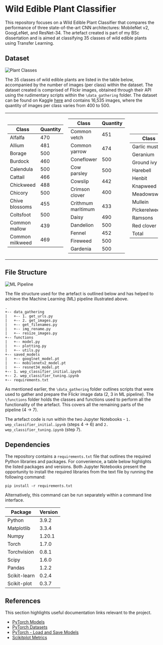 # Wild Edible Plant Classifier

This repository focuses on a Wild Edible Plant Classifier that compares the performance of three state-of-the-art CNN architectures: MobileNet v2, GoogLeNet, and ResNet-34. The artefact created is part of my BSc dissertation and is aimed at classifying 35 classes of wild edible plants using Transfer Learning.

## Dataset

![Plant Classes](https://github.com/Achronus/wep-classifier/tree/main/imgs/classes.png "Wild Edible Plant Classes")

The 35 classes of wild edible plants are listed in the table below, accompanied by the number of images (per class) within the dataset. The dataset created is comprised of Flickr images, obtained through their API using the rudimentary scripts within the `\data_gathering` folder. The dataset can be found on Kaggle [here](https://www.kaggle.com/ryanpartridge01/wild-edible-plants/) and contains 16,535 images, where the quantity of images per class varies from 400 to 500.

<table>
<tr><td>

|Class|Quantity|
|-----|--------|
|Alfalfa|470|
|Allium|481|
|Borage|500|
|Burdock|460|
|Calendula|500|
|Cattail|466|
|Chickweed|488|
|Chicory|500|
|Chive blossoms|455|
|Coltsfoot|500|
|Common mallow|439|
|Common milkweed|469|

</td><td>

|Class|Quantity|
|-----|--------|
|Common vetch|451|
|Common yarrow|474|
|Coneflower|500|
|Cow parsley|500|
|Cowslip|442|
|Crimson clover|400|
|Crithmum maritimum|433|
|Daisy|490|
|Dandelion|500|
|Fennel|452|
|Fireweed|500|
|Gardenia|500|

</td><td>

|Class|Quantity|
|-----|--------|
|Garlic mustard|409|
|Geranium|500|
|Ground ivy|408|
|Harebell|500|
|Henbit|500|
|Knapweed|500|
|Meadowsweet|456|
|Mullein|500|
|Pickerelweed|454|
|Ramsons|489|
|Red clover|449|
|Total|16,535|

</td></tr>
</table>

## File Structure

![ML Pipeline](https://github.com/Achronus/wep-classifier/tree/main/imgs/ml_pipeline.png "Machine Learning Pipeline")

The file structure used for the artefact is outlined below and has helped to achieve the Machine Learning (ML) pipeline illustrated above.

``` ANSI
.
+-- data_gathering
|   +-- 1. get_urls.py
|   +-- 2. get_images.py
|   +-- get_filenames.py
|   +-- img_rename.py
|   +-- resize_images.py
+-- functions
|   +-- model.py
|   +-- plotting.py
|   +-- utils.py
+-- saved_models
|   +-- googlnet_model.pt
|   +-- mobilenetv2_model.pt
|   +-- resnet34_model.pt
+-- 1. wep_classifier_initial.ipynb
+-- 2. wep_classifier_tuning.ipynb
+-- requirements.txt
```

As mentioned earlier, the `\data_gathering` folder outlines scripts that were used to gather and prepare the Flickr image data (2, 3 in ML pipeline). The `\functions` folder holds the classes and functions used to perform all the functionality of the artefact. This covers all the remaining parts of the pipeline (4 -> 7).

The artefact code is run within the two Jupyter Notebooks - `1. wep_classifier_initial.ipynb` (steps 4 -> 6) and `2. wep_classifier_tuning.ipynb` (step 7).

## Dependencies

The repository contains a `requirements.txt` file that outlines the required Python libraries and packages. For convenience, a table below highlights the listed packages and versions. Both Jupyter Notebooks present the opportunity to install the required libraries from the text file by running the following command:

``` CMD
pip install -r requirements.txt
```

Alternatively, this command can be run separately within a command line interface.

|Package|Version|
|-------|-------|
|Python|3.9.2|
|Matplotlib|3.3.4|
|Numpy|1.20.1|
|Torch|1.7.0|
|Torchvision|0.8.1|
|Scipy|1.6.0|
|Pandas|1.2.2|
|Scikit-learn|0.2.4|
|Scikit-plot|0.3.7|

## References

This section highlights useful documentation links relevant to the project.

- [PyTorch Models](https://pytorch.org/vision/0.8/models.html)
- [PyTorch Datasets](https://pytorch.org/vision/0.8/datasets.html)
- [PyTorch - Load and Save Models](https://pytorch.org/tutorials/beginner/saving_loading_models.html)
- [Scikitplot Metrics](https://scikit-plot.readthedocs.io/en/stable/metrics.html)
